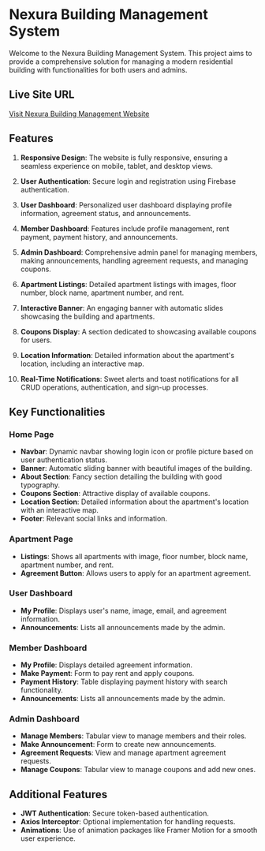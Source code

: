 # Nexura Building Management System

Welcome to the Nexura Building Management System. This project aims to provide a comprehensive solution for managing a modern residential building with functionalities for both users and admins.

## Live Site URL

[Visit Nexura Building Management Website](https://nexura-build.web.app/)

## Features

1. **Responsive Design**: The website is fully responsive, ensuring a seamless experience on mobile, tablet, and desktop views.

2. **User Authentication**: Secure login and registration using Firebase authentication.

3. **User Dashboard**: Personalized user dashboard displaying profile information, agreement status, and announcements.

4. **Member Dashboard**: Features include profile management, rent payment, payment history, and announcements.

5. **Admin Dashboard**: Comprehensive admin panel for managing members, making announcements, handling agreement requests, and managing coupons.

6. **Apartment Listings**: Detailed apartment listings with images, floor number, block name, apartment number, and rent.

7. **Interactive Banner**: An engaging banner with automatic slides showcasing the building and apartments.
8. **Coupons Display**: A section dedicated to showcasing available coupons for users.

9. **Location Information**: Detailed information about the apartment's location, including an interactive map.

10. **Real-Time Notifications**: Sweet alerts and toast notifications for all CRUD operations, authentication, and sign-up processes.

## Key Functionalities

### Home Page
- **Navbar**: Dynamic navbar showing login icon or profile picture based on user authentication status.
- **Banner**: Automatic sliding banner with beautiful images of the building.
- **About Section**: Fancy section detailing the building with good typography.
- **Coupons Section**: Attractive display of available coupons.
- **Location Section**: Detailed information about the apartment's location with an interactive map.
- **Footer**: Relevant social links and information.

### Apartment Page
- **Listings**: Shows all apartments with image, floor number, block name, apartment number, and rent.
- **Agreement Button**: Allows users to apply for an apartment agreement.

### User Dashboard
- **My Profile**: Displays user's name, image, email, and agreement information.
- **Announcements**: Lists all announcements made by the admin.

### Member Dashboard
- **My Profile**: Displays detailed agreement information.
- **Make Payment**: Form to pay rent and apply coupons.
- **Payment History**: Table displaying payment history with search functionality.
- **Announcements**: Lists all announcements made by the admin.

### Admin Dashboard
- **Manage Members**: Tabular view to manage members and their roles.
- **Make Announcement**: Form to create new announcements.
- **Agreement Requests**: View and manage apartment agreement requests.
- **Manage Coupons**: Tabular view to manage coupons and add new ones.

## Additional Features
- **JWT Authentication**: Secure token-based authentication.
- **Axios Interceptor**: Optional implementation for handling requests.
- **Animations**: Use of animation packages like Framer Motion for a smooth user experience.
